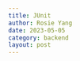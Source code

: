 ```yaml
---
title: JUnit
author: Rosie Yang
date: 2023-05-05
category: backend
layout: post
---
```



<div style="padding:3px; margin:200px 0;"></div>   